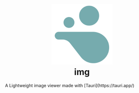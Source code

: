 <h1 align="center">
  <picture><img src="./src-tauri/icons/icon.png" height="200"/></picture>
  <br />
  img
</h1>
A Lightweight image viewer made with [Tauri](https://tauri.app/)
